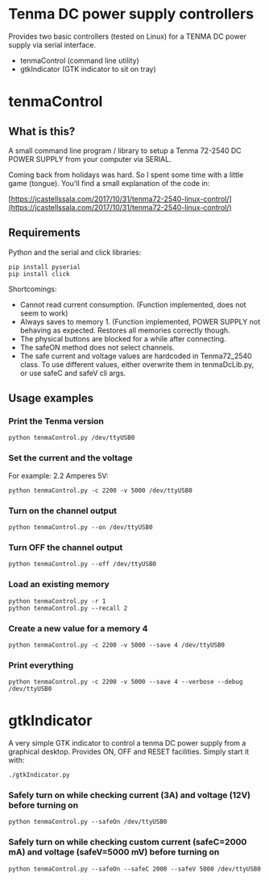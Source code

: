 # Tenma DC power supply controllers

Provides two basic controllers (tested on Linux) for a TENMA DC power supply via serial interface.

 * tenmaControl (command line utility)
 * gtkIndicator (GTK indicator to sit on tray)

# tenmaControl

## What is this?

A small command line program / library to setup a Tenma 72-2540 DC POWER SUPPLY from your computer via SERIAL.

Coming back from holidays was hard. So I spent some time with a little game (tongue). You'll find a small explanation of the code in:

[https://jcastellssala.com/2017/10/31/tenma72-2540-linux-control/](https://jcastellssala.com/2017/10/31/tenma72-2540-linux-control/)

## Requirements

Python and the serial and click libraries:

	pip install pyserial
	pip install click

Shortcomings:

 * Cannot read current consumption. (Function implemented, does not seem to work)
 * Always saves to memory 1. (Function implemented, POWER SUPPLY not behaving as expected. Restores all memories correctly though.
 * The physical buttons are blocked for a while after connecting.
 * The safeON method does not select channels.
 * The safe current and voltage values are hardcoded in Tenma72_2540 class. To use different values, either overwrite them in tenmaDcLib.py, or use safeC and safeV cli args.


## Usage examples

### Print the Tenma version

	python tenmaControl.py /dev/ttyUSB0

### Set the current and the voltage

For example: 2.2 Amperes 5V:

	python tenmaControl.py -c 2200 -v 5000 /dev/ttyUSB0

### Turn on the channel output

	python tenmaControl.py --on /dev/ttyUSB0

### Turn OFF the channel output

	python tenmaControl.py --off /dev/ttyUSB0

### Load an existing memory

	python tenmaControl.py -r 1
	python tenmaControl.py --recall 2

### Create a new value for a memory 4

	python tenmaControl.py -c 2200 -v 5000 --save 4 /dev/ttyUSB0

### Print everything

	python tenmaControl.py -c 2200 -v 5000 --save 4 --verbose --debug /dev/ttyUSB0

# gtkIndicator

A very simple GTK indicator to control a tenma DC power supply from a graphical desktop. Provides ON, OFF and RESET facilities. Simply start it with:

	./gtkIndicator.py

### Safely turn on while checking current (3A) and voltage (12V) before turning on

    python tenmaControl.py --safeOn /dev/ttyUSB0

### Safely turn on while checking custom current (safeC=2000 mA) and voltage (safeV=5000 mV) before turning on

    python tenmaControl.py --safeOn --safeC 2000 --safeV 5000 /dev/ttyUSB0
